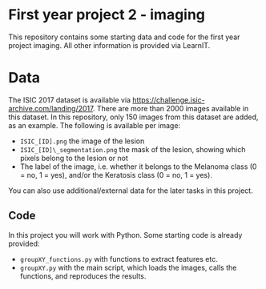 # First year project 2 - imaging

This repository contains some starting data and code for the first year project imaging. All other information is provided via LearnIT. 


# Data


The ISIC 2017 dataset is available via https://challenge.isic-archive.com/landing/2017. There are more than 2000 images available in this dataset. 
In this repository, only 150 images from this dataset are added, as an example. The following is available per image:

*	`ISIC_[ID].png` the image of the lesion
*	`ISIC_[ID]\_segmentation.png` the mask of the lesion, showing which pixels belong to the lesion or not
* The label of the image, i.e. whether it belongs to the Melanoma class (0 = no, 1 = yes), and/or the Keratosis class (0 = no, 1 = yes). 

You can also use additional/external data for the later tasks in this project.


## Code

In this project you will work with Python. Some starting code is already provided:

* `groupXY_functions.py` with functions to extract features etc.
* `groupXY.py` with the main script, which loads the images, calls the functions, and reproduces the results.  
